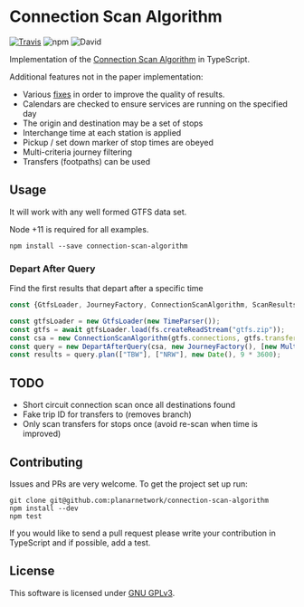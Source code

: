 
Connection Scan Algorithm
=========================
[![Travis](https://img.shields.io/travis/planarnetwork/connection-scan-algorithm.svg?style=flat-square)](https://travis-ci.org/planarnetwork/connection-scan-algorithm) ![npm](https://img.shields.io/npm/v/connection-scan-algorithm.svg?style=flat-square) ![David](https://img.shields.io/david/planarnetwork/connection-scan-algorithm.svg?style=flat-square)

Implementation of the [Connection Scan Algorithm](https://arxiv.org/pdf/1703.05997) in TypeScript.

Additional features not in the paper implementation:
 - Various [fixes](https://ljn.io/posts/CSA-workarounds/) in order to improve the quality of results.
 - Calendars are checked to ensure services are running on the specified day
 - The origin and destination may be a set of stops
 - Interchange time at each station is applied
 - Pickup / set down marker of stop times are obeyed
 - Multi-criteria journey filtering
 - Transfers (footpaths) can be used
 
## Usage

It will work with any well formed GTFS data set.
 
Node +11 is required for all examples.

```
npm install --save connection-scan-algorithm
``` 

### Depart After Query

Find the first results that depart after a specific time

```javascript
const {GtfsLoader, JourneyFactory, ConnectionScanAlgorithm, ScanResultsFactory, TimeParser, MultipleCriteriaFilter, DepartAfterQuery} = require("connection-scan-algorithm");

const gtfsLoader = new GtfsLoader(new TimeParser());
const gtfs = await gtfsLoader.load(fs.createReadStream("gtfs.zip"));
const csa = new ConnectionScanAlgorithm(gtfs.connections, gtfs.transfers, new ScanResultsFactory(gtfs.interchange));
const query = new DepartAfterQuery(csa, new JourneyFactory(), [new MultipleCriteriaFilter()]);
const results = query.plan(["TBW"], ["NRW"], new Date(), 9 * 3600);
```

## TODO

- Short circuit connection scan once all destinations found
- Fake trip ID for transfers to (removes branch)
- Only scan transfers for stops once (avoid re-scan when time is improved)

## Contributing

Issues and PRs are very welcome. To get the project set up run:

```
git clone git@github.com:planarnetwork/connection-scan-algorithm
npm install --dev
npm test
```

If you would like to send a pull request please write your contribution in TypeScript and if possible, add a test.

## License

This software is licensed under [GNU GPLv3](https://www.gnu.org/licenses/gpl-3.0.en.html).

